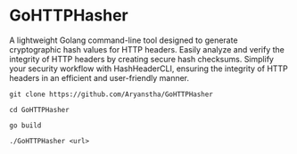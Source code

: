 # GoHTTPHasher
A lightweight Golang command-line tool designed to generate cryptographic hash values for HTTP headers. Easily analyze and verify the integrity of HTTP headers by creating secure hash checksums. Simplify your security workflow with HashHeaderCLI, ensuring the integrity of HTTP headers in an efficient and user-friendly manner. 

`git clone https://github.com/Aryanstha/GoHTTPHasher`

`cd GoHTTPHasher`

`go build`

`./GoHTTPHasher <url>`
